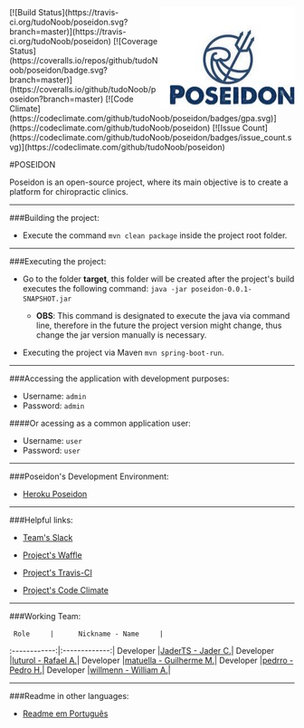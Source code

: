 <a href="http://promisesaplus.com/">
    <img src="/src/main/resources/poseidon_readme.jpg" alt="Poseidon Logo"
         title="Poseidon" align="right" />
</a>
[![Build Status](https://travis-ci.org/tudoNoob/poseidon.svg?branch=master)](https://travis-ci.org/tudoNoob/poseidon)
[![Coverage Status](https://coveralls.io/repos/github/tudoNoob/poseidon/badge.svg?branch=master)](https://coveralls.io/github/tudoNoob/poseidon?branch=master)
[![Code Climate](https://codeclimate.com/github/tudoNoob/poseidon/badges/gpa.svg)](https://codeclimate.com/github/tudoNoob/poseidon)
[![Issue Count](https://codeclimate.com/github/tudoNoob/poseidon/badges/issue_count.svg)](https://codeclimate.com/github/tudoNoob/poseidon)

#POSEIDON

Poseidon is an open-source project, where its main objective is to create a platform for chiropractic clinics.

___

###Building the project:

* Execute the command `mvn clean package` inside the project root folder.

___

###Executing the project:

* Go to the folder **target**, this folder will be created after the project's build executes the following command: `java -jar poseidon-0.0.1-SNAPSHOT.jar`
  * **OBS**: This command is designated to execute the java via command line, therefore in the future the project version might change, thus change the jar version manually is necessary.

* Executing the project via Maven `mvn spring-boot-run`.

___

###Accessing the application with development purposes:

* Username: `admin`
* Password: `admin`
 
####Or acessing as a common application user:

* Username: `user`
* Password: `user`

___ 

###Poseidon's Development Environment:

* [Heroku Poseidon](http://poseidon-dev1.herokuapp.com)

___

###Helpful links:

* [Team's Slack](https://tudonoob.slack.com)

* [Project's Waffle](https://waffle.io/tudoNoob/poseidon)

* [Project's Travis-CI](https://travis-ci.org/tudoNoob/poseidon)

* [Project's Code Climate](https://codeclimate.com/github/tudoNoob/poseidon/)

___
###Working Team:

     Role     |      Nickname - Name     |
:------------:|:-------------:|
Developer    |[JaderTS - Jader C.](https://github.com/JaderTS)|
Developer    |[luturol - Rafael A.](https://github.com/luturol)|
Developer    |[matuella - Guilherme M.](https://github.com/matuella)|
Developer    |[pedrro - Pedro H.](https://github.com/pedrro)|
Developer    |[willmenn - William A.](https://github.com/willmenn)|

___

###Readme in other languages:

* [Readme em Português](docs/readme.pt_br.md)
